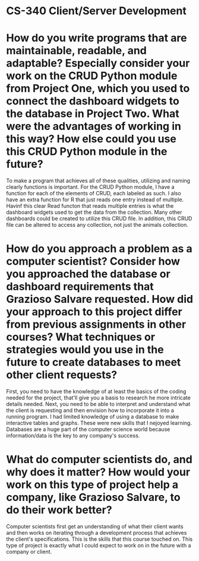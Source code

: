 # CS-340 Client/Server Development


# How do you write programs that are maintainable, readable, and adaptable? Especially consider your work on the CRUD Python module from Project One, which you used to connect the dashboard widgets to the database in Project Two. What were the advantages of working in this way? How else could you use this CRUD Python module in the future?

To make a program that achieves all of these qualities, utilizing and naming clearly functions is important. For the CRUD Python module, I have a function for each of the elements of CRUD, each labeled as such. I also have an extra function for R that just reads one entry instead of multiple. Havinf this clear Read functon that reads multiple entries is what the dashboard widgets used to get the data from the collection. Many other dashboards could be created to utilize this CRUD file. In addition, this CRUD file can be altered to access any collection, not just the animals collection.



# How do you approach a problem as a computer scientist? Consider how you approached the database or dashboard requirements that Grazioso Salvare requested. How did your approach to this project differ from previous assignments in other courses? What techniques or strategies would you use in the future to create databases to meet other client requests?

First, you need to have the knowledge of at least the basics of the coding needed for the project, that'll give you a basis to research he more intricate details needed. Next, you need to be able to interpret and understand what the client is requesting and then envision how to incorporate it into a running program. I had limited knowledge of using a database to make interactive tables and graphs. These were new skills that I nejoyed learning. Databases are a huge part of the computer science world because information/data is the key to any company's success.



# What do computer scientists do, and why does it matter? How would your work on this type of project help a company, like Grazioso Salvare, to do their work better?

Computer scientists first get an understanding of what their client wants and then works on iterating through a development process that achieves the client's specifications. This is the skills that this course touched on. This type of project is exactly what I could expect to work on in the future with a company or client.

